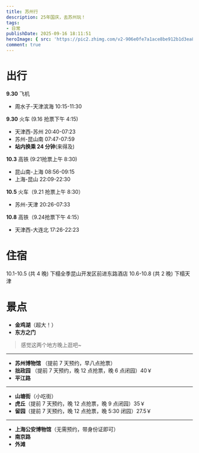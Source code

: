 ```yaml
---
title: 苏州行
description: 25年国庆，去苏州玩！
tags:
- 日常
publishDate: 2025-09-16 18:11:51
heroImage: { src: 'https://pic2.zhimg.com/v2-906e0fe7a1ace8be912b1d3ea8cf546f_r.jpg', inferSize: true }
comment: true
---
```


# 出行
**9.30** 飞机
- 周水子-天津滨海 10:15-11:30

**9.30** 火车 (9.16 抢票下午 4:15)
- 天津西-苏州 20:40-07:23
- 苏州-昆山南 07:47-07:59
- **站内换乘 24 分钟**(来得及)

**10.3** 高铁 (9:21抢票上午 8:30)
- 昆山南-上海 08:56-09:15 
- 上海-昆山 22:09-22:30

**10.5** 火车（9.21 抢票上午 8:30）
- 苏州-天津 20:26-07:33

**10.8** 高铁（9.24抢票下午 4:15）
- 天津西-大连北 17:26-22:23

# 住宿
10.1-10.5 (共 4 晚) 下榻全季昆山开发区前进东路酒店
10.6-10.8 (共 2 晚) 下榻天津

# 景点
- **金鸡湖**（超大！）
- **东方之门**
>  感觉这两个地方晚上逛吧~
---
- **苏州博物馆** （提前 7 天预约，早八点抢票）
- **拙政园** （提前 7 天预约，晚 12 点抢票，晚 6 点闭园）40￥
- **平江路**
---
- **山塘街**（小吃街）
- **虎丘**（提前 7 天预约，晚 12 点抢票，晚 9 点闭园）35￥
- **留园**（提前 7 天预约，晚 12 点抢票，晚 5:30 闭园）27.5￥
---
- **上海公安博物馆**（无需预约，带身份证即可）
- **南京路**
- **外滩**
